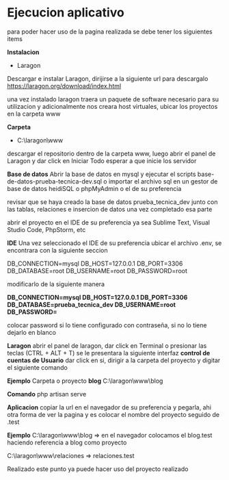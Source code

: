 # Ejecucion aplicativo

para poder hacer uso de la pagina realizada se debe tener los siguientes items

**Instalacion**
- Laragon

Descargar e instalar Laragon, dirijirse a la siguiente url para descargalo https://laragon.org/download/index.html

una vez instalado laragon traera un paquete de software necesario para su utilizacion y adicionalmente nos creara host virtuales, ubicar los proyectos en la carpeta www

**Carpeta**
- C:\laragon\www

descargar el repositorio dentro de la carpeta www, luego  abrir el panel de Laragon y dar click en Iniciar Todo esperar a que inicie los servidor

**Base de datos**
Abrir la base de datos en mysql y ejecutar el scripts base-de-datos-prueba-tecnica-dev.sql o importar el archivo sql en un gestor de base de datos heidiSQL o phpMyAdmin o el de su preferencia

revisar que se haya creado la base de datos prueba_tecnica_dev junto con las tablas, relaciones e insercion de datos una vez completado esa parte

abrir el proyecto en el IDE de su preferencia ya sea Sublime Text, Visual Studio Code, PhpStorm, etc

**IDE**
Una vez seleccionado el IDE de su preferencia ubicar el archivo .env, se encontrara con la siguiente seccion 

DB_CONNECTION=mysql
DB_HOST=127.0.0.1
DB_PORT=3306
DB_DATABASE=root
DB_USERNAME=root
DB_PASSWORD=root

modificarlo de la siguiente manera 

**DB_CONNECTION=mysql
DB_HOST=127.0.0.1
DB_PORT=3306
DB_DATABASE=prueba_tecnica_dev
DB_USERNAME=root
DB_PASSWORD=**

colocar password si lo tiene configurado con contraseña, si no lo tiene dejarlo en blanco

**Laragon**
abrir el panel de laragon, dar click en Terminal o presionar las teclas  (CTRL + ALT + T) se le presentara la siguiente interfaz **control de cuentas de Usuario** dar click en si, dirigir a la carpeta del proyecto y digitar el siguiente comando 

**Ejemplo**
Carpeta o proyecto **blog**
C:\laragon\www\blog


 **Comando** php artisan serve
 
 **Aplicacion**
 copiar la url en el navegador de su preferencia y pegarla, ahi otra forma de ver la pagina y es colocar el nombre del proyecto seguido de .test
 
 **Ejemplo**
C:\laragon\www\blog => en el navegador colocamos el blog.test haciendo referencia a blog como proyecto

C:\laragon\www\relaciones => relaciones.test

Realizado este punto ya puede hacer uso del proyecto realizado
